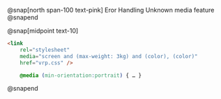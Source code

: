 @snap[north span-100 text-pink]
Eror Handling Unknown media feature
@snapend

@snap[midpoint text-10]
```html
<link
    rel="stylesheet"
    media="screen and (max-weight: 3kg) and (color), (color)" 
    href="vrp.css" />

```
```css
    @media (min-orientation:portrait) { … }
```
@snapend
